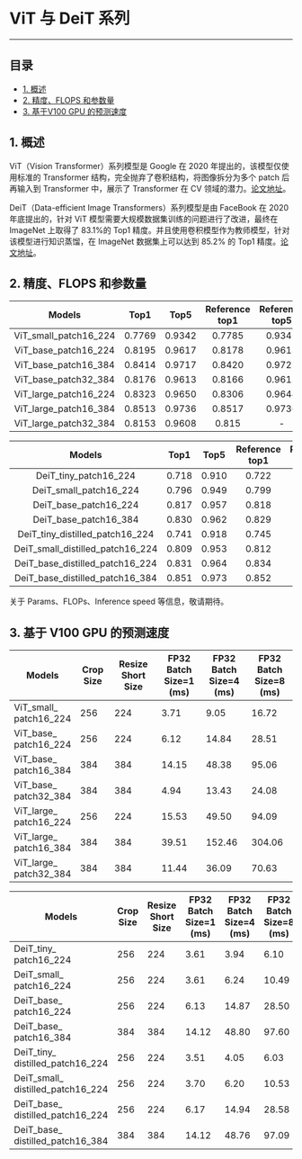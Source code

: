# ViT 与 DeiT 系列
---
## 目录

* [1. 概述](#1)
* [2. 精度、FLOPS 和参数量](#2)
* [3. 基于V100 GPU 的预测速度](#3)

<a name='1'></a>

## 1. 概述

ViT（Vision Transformer）系列模型是 Google 在 2020 年提出的，该模型仅使用标准的 Transformer 结构，完全抛弃了卷积结构，将图像拆分为多个 patch 后再输入到 Transformer 中，展示了 Transformer 在 CV 领域的潜力。[论文地址](https://arxiv.org/abs/2010.11929)。

DeiT（Data-efficient Image Transformers）系列模型是由 FaceBook 在 2020 年底提出的，针对 ViT 模型需要大规模数据集训练的问题进行了改进，最终在 ImageNet 上取得了 83.1%的 Top1 精度。并且使用卷积模型作为教师模型，针对该模型进行知识蒸馏，在 ImageNet 数据集上可以达到 85.2% 的 Top1 精度。[论文地址](https://arxiv.org/abs/2012.12877)。



<a name='2'></a>
## 2. 精度、FLOPS 和参数量

| Models           | Top1 | Top5 | Reference<br>top1 | Reference<br>top5 | FLOPS<br>(G) | Params<br>(M) |
|:--:|:--:|:--:|:--:|:--:|:--:|:--:|
| ViT_small_patch16_224 | 0.7769 | 0.9342 | 0.7785 | 0.9342 | 9.41 | 48.60 |
| ViT_base_patch16_224  | 0.8195 | 0.9617 | 0.8178 | 0.9613 | 16.85 | 86.42 |
| ViT_base_patch16_384  | 0.8414 | 0.9717 | 0.8420 | 0.9722 | 49.35 | 86.42 |
| ViT_base_patch32_384  | 0.8176 | 0.9613 | 0.8166 | 0.9613 | 12.66 | 88.19 |
| ViT_large_patch16_224 | 0.8323 | 0.9650 | 0.8306 | 0.9644 | 59.65 | 304.12 |
| ViT_large_patch16_384 | 0.8513 | 0.9736 | 0.8517 | 0.9736 | 174.70 | 304.12 |
| ViT_large_patch32_384 | 0.8153 | 0.9608 | 0.815  | -      | 44.24 | 306.48 |


| Models           | Top1 | Top5 | Reference<br>top1 | Reference<br>top5 | FLOPS<br>(G) | Params<br>(M) |
|:--:|:--:|:--:|:--:|:--:|:--:|:--:|
| DeiT_tiny_patch16_224            | 0.718 | 0.910 | 0.722 | 0.911 | 1.07 | 5.68 |
| DeiT_small_patch16_224           | 0.796 | 0.949 | 0.799 | 0.950 | 4.24 | 21.97 |
| DeiT_base_patch16_224            | 0.817 | 0.957 | 0.818 | 0.956 | 16.85 | 86.42 |
| DeiT_base_patch16_384            | 0.830 | 0.962 | 0.829 | 0.972 | 49.35 | 86.42 |
| DeiT_tiny_distilled_patch16_224  | 0.741 | 0.918 | 0.745 | 0.919 | 1.08 | 5.87 |
| DeiT_small_distilled_patch16_224 | 0.809 | 0.953 | 0.812 | 0.954 | 4.26 | 22.36 |
| DeiT_base_distilled_patch16_224  | 0.831 | 0.964 | 0.834 | 0.965 | 16.93 | 87.18 |
| DeiT_base_distilled_patch16_384  | 0.851 | 0.973 | 0.852 | 0.972 | 49.43 | 87.18 |

关于 Params、FLOPs、Inference speed 等信息，敬请期待。

<a name='3'></a>

## 3. 基于 V100 GPU 的预测速度

| Models                     | Crop Size | Resize Short Size | FP32<br/>Batch Size=1<br/>(ms) | FP32<br/>Batch Size=4<br/>(ms) | FP32<br/>Batch Size=8<br/>(ms) |
| -------------------------- | --------- | ----------------- | ------------------------------ | ------------------------------ | ------------------------------ |
| ViT_small_<br/>patch16_224 | 256       | 224               | 3.71                           | 9.05                           | 16.72                          |
| ViT_base_<br/>patch16_224  | 256       | 224               | 6.12                           | 14.84                          | 28.51                          |
| ViT_base_<br/>patch16_384  | 384       | 384               | 14.15                          | 48.38                          | 95.06                          |
| ViT_base_<br/>patch32_384  | 384       | 384               | 4.94                           | 13.43                          | 24.08                          |
| ViT_large_<br/>patch16_224 | 256       | 224               | 15.53                          | 49.50                          | 94.09                          |
| ViT_large_<br/>patch16_384 | 384       | 384               | 39.51                          | 152.46                         | 304.06                         |
| ViT_large_<br/>patch32_384 | 384       | 384               | 11.44                          | 36.09                          | 70.63                          |

| Models                               | Crop Size | Resize Short Size | FP32<br/>Batch Size=1<br/>(ms) | FP32<br/>Batch Size=4<br/>(ms) | FP32<br/>Batch Size=8<br/>(ms) |
| ------------------------------------ | --------- | ----------------- | ------------------------------ | ------------------------------ | ------------------------------ |
| DeiT_tiny_<br>patch16_224            | 256       | 224               | 3.61                           | 3.94                           | 6.10                           |
| DeiT_small_<br>patch16_224           | 256       | 224               | 3.61                           | 6.24                           | 10.49                          |
| DeiT_base_<br>patch16_224            | 256       | 224               | 6.13                           | 14.87                          | 28.50                          |
| DeiT_base_<br>patch16_384            | 384       | 384               | 14.12                          | 48.80                          | 97.60                          |
| DeiT_tiny_<br>distilled_patch16_224  | 256       | 224               | 3.51                           | 4.05                           | 6.03                           |
| DeiT_small_<br>distilled_patch16_224 | 256       | 224               | 3.70                           | 6.20                           | 10.53                          |
| DeiT_base_<br>distilled_patch16_224  | 256       | 224               | 6.17                           | 14.94                          | 28.58                          |
| DeiT_base_<br>distilled_patch16_384  | 384       | 384               | 14.12                          | 48.76                          | 97.09                          |

